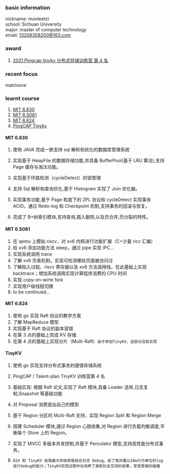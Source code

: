 ### basic information

nickname: mooleetzi  
school: Sichuan University  
major: master of computer technology  
email: 13208308200@163.com

### award

1. [2021 Pingcap tinykv 分布式存储训练营 第 4 名](https://asktug.com/t/topic/393068)

### recent focus

matrixone

### learnt course

1. [MIT 6.830](#mit-6830)
2. [MIT 6.S081](#mit-6s081)
3. [MIT 6.824](#mit-6824)
4. [PingCAP Tinykv](#tinykv)

#### MIT 6.830

1. 使用 JAVA 完成一款支持 sql 解析和优化的数据库管理系统

2. 实现基于 HeapFile 的数据存储功能,并具备 BufferPool(基于 LRU 算法),支持 Page 缓存与淘汰功能。
3. 实现基于环路检测（cycleDetect）的锁管理

4. 支持 Sql 解析和查询优化,基于 Histogram 实现了 Join 优化器。

5. 实现事务功能,基于 Page 粒度下的 2PL 协议和 cycleDetect 实现事务 ACID。通过 Redo-log 和 Checkpoint 机制,支持事务的回滚与恢复。

6. 完成了 B+树索引模块,支持查询,插入删除,以及页合并,页分裂的特性。

#### MIT 6.S081

1. 在 qemu 上模拟 riscv，对 xv6 内核进行功能扩展（C+少量 ricv 汇编）
2. 给 xv6 添加功能方法 sleep，通过 pipe 实现 IPC...
3. 实现系统调用 trace
4. 了解 xv6 页表机制，实现可检测哪些页面被访问过
5. 了解陷入过程、riscv 寄存器以及 xv6 方法调用栈，在此基础上实现 backtrace；增加系统调用实现计算程序消费的 CPU 时间
6. 实现 copy-on-wirte fork
7. 实现用户级线程切换
8. to be continued...

#### MIT 6.824

1. 使用 go 实现 Raft 协议的教学方案
2. 了解 MapReduce 模型
3. 实现基于 Raft 协议的副本容错
4. 在第 3 点的基础上完成 KV 存储
5. 在第 4 点的基础上实现分片（Multi-Raft）`由于参加TinyKV，这部分没有实现`

#### TinyKV

1. 使用 go 实现支持分布式事务的键值存储系统

2. PingCAP / Talent-plan TinyKV 训练营第 4 名

3. 基础实现: 根据 Raft 论文,实现了 Raft 模块,具备 Leader 选举,日志复制,Snapshot 等基础功能
4. 对 Proposal 消费提出自己的模型
5. 基于 Region 分区的 Multi-Raft 支持，实现 Region Split 和 Region Merge
6. 搭建 Scheduler 模块,通过 Region 心跳收集,对 Region 进行负载均衡调度,平衡每个 Store 上的 Regoin。
7. 实现了 MVCC 多版本并发控制,并基于 Percolator 模型,支持高性能分布式事务。
8. `824 和 TinyKV 给我最大的收获是结合日志 Debug。给了我对着以10w行为单位的log进行debug的能力；TinyKV实现过程中也培养了我和队友交流的效果，享受思维的碰撞`
